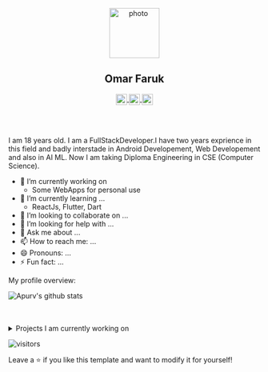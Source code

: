 
<!--
**OmarFaruk-0x01/OmarFaruk-0x01** is a ✨ _special_ ✨ repository because its `README.md` (this file) appears on your GitHub profile.

Here are some ideas to get you started:

- 🔭 I’m currently working on ...
- 🌱 I’m currently learning ...
- 👯 I’m looking to collaborate on ...
- 🤔 I’m looking for help with ...
- 💬 Ask me about ...
- 📫 How to reach me: ...
- 😄 Pronouns: ...
- ⚡ Fun fact: ...
-->


<p align="center">
  <img src="https://i.ibb.co/3p6VgKR/photo.png" width="100px" alt="photo" align="center" alt="Omar Faruk" border="0">
 
 <h2 align="center">Omar Faruk</h2>
 <p align="center">
 <a align="center" href="https://www.facebook.com/omarfaruk0x01">
<img align="center" alt="Omar's Facebook" width="22px" src="https://cdn.jsdelivr.net/npm/simple-icons@v3/icons/facebook.svg" />
</a>
<a align="center" href="https://twitter.com/_omar__faruk_">
  <img align="center" alt="Omar's Twitter" width="22px" src="https://cdn.jsdelivr.net/npm/simple-icons@v3/icons/twitter.svg" />
</a> 
<a href="https://www.linkedin.com/in/omar--faruk/">
  <img align="center" alt="Omar's Linkedin" width="22px" src="https://cdn.jsdelivr.net/npm/simple-icons@v3/icons/linkedin.svg"/>
</a>
  </p>
</p>


<!-- ### Hi there 👋 I am [Omar Faruk](#) -->


<br />
<br />

<div>
 <p>
I am 18 years old. I am a FullStackDeveloper.I have two years exprience in this field and badly interstade in Android Developement, Web Developement and also in AI ML. Now I am taking Diploma Engineering in CSE (Computer Science).
  
- 🔭 I’m currently working on 
    - Some WebApps for personal use
- 🌱 I’m currently learning ...
    - ReactJs, Flutter, Dart
- 👯 I’m looking to collaborate on ...
- 🤔 I’m looking for help with ...
- 💬 Ask me about ...
- 📫 How to reach me: ...
- 😄 Pronouns: ...
- ⚡ Fun fact: ...



</h4>
</div>

<div><p>My profile overview: </p></div>

![Apurv's github stats](https://github-readme-stats.vercel.app/api?username=ApurvShah007&show_icons=true)
<br />
<br />
<br />
<details>
<summary>
  Projects I am currently working on
</summary>

<br />

[![ReadMe Card](https://github-readme-stats.vercel.app/api/pin/?username=ApurvShah007&repo=Algorithmic-Trading)](https://github.com/ApurvShah007/Algorithmic_trading)
[![ReadMe Card](https://github-readme-stats.vercel.app/api/pin/?username=Apurvshah007&repo=portfolio-optimizer)](https://github.com/ApurvShah007/portfolio-optimizer)
[![ReadMe Card](https://github-readme-stats.vercel.app/api/pin/?username=ChiragJhawar&repo=ProjectReward)](https://github.com/ChiragJhawar/ProjectReward)
[![ReadMe Card](https://github-readme-stats.vercel.app/api/pin/?username=stocksmith&repo=ml-research)](https://github.com/stocksmith/ml-research)

<br />


![picture](https://raw.githubusercontent.com/saadeghi/saadeghi/master/dino.gif)
</details>

![visitors](https://visitor-badge.laobi.icu/badge?page_id=ApurvShh007.ApurvShah007)


Leave a ⭐️ if you like this template and want to modify it for yourself!
